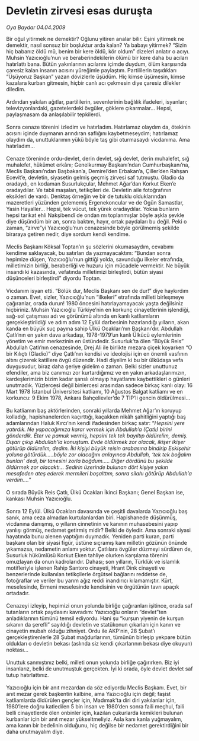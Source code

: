 # Devletin zirvesi esas duruşta

*Oya Baydar 04.04.2009*

<div class="taraf_structure_2col_1zq">
<div class="margen_n">



 <p>Bir oğul yitirmek ne demektir? Oğlunu yitiren analar bilir. Eşini yitirmek ne demektir, nasıl sonsuz bir boşluktur arda kalan? Ya babayı yitirmek? “Sizin hiç babanız öldü mü, benim bir kere öldü, kör oldum” dizeleri anlatır o acıyı. Muhsin Yazıcıoğlu’nun ve beraberindekilerin ölümü bir kere daha bu acıları hatırlattı bana. Bütün yakınlarının acılarını içimde duydum, ölüm karşısında çaresiz kalan insanın acısını yüreğimle paylaştım. Partililerin taşıdıkları “Üşüyoruz Başkan” yazan dövizlerle üşüdüm. Hiç kimse üşümesin, kimse kazalara kurban gitmesin, hiçbir canlı acı çekmesin diye çaresiz dilekler diledim. <br/><br/>Ardından yakılan ağıtlar, partililerin, sevenlerinin bağlılık ifadeleri, isyanları; televizyonlardaki, gazetelerdeki övgüler, göklere çıkarmalar... Hepsi, paylaşmasam da anlaşılabilir tepkilerdi. <br/><br/>Sonra cenaze törenini izledim ve hatırladım. Hatırlamaz olaydım da, ötekinin acısını içinde duymanın arındıran saflığını kaybetmeseydim; hatırlamaz olaydım da, unuttuklarımın yükü böyle taş gibi oturmasaydı vicdanıma. Ama hatırladım... <br/><br/>Cenaze töreninde ordu-devlet, derin devlet, sığ devlet, derin muhalefet, sığ muhalefet, hükümet erkânı; Genelkurmay Başkanı’ndan Cumhurbaşkanı’na, Meclis Başkanı’ndan Başbakan’a, Demirel’den Erbakan’a, Çiller’den Rahşan Ecevit’e, devletin, siyasetin gelmiş geçmiş zirvesi saf tutmuştu. Gladio da oradaydı, en kodaman Susurlukçular, Mehmet Ağar’dan Korkut Eken’e oradaydılar. Ve tabii maşaları, tetikçileri de. Devletin aile fotoğrafının eksikleri de vardı. Denktaş örneğin ve bir de tutuklu olduklarından mazeretleri yüzünden gelememiş Ergenekoncular ve de Ogün Samastlar, Yasin Hayaller... Hepsi, tek vücut, tek yürek oradaydılar. Yoksa bunların hepsi tarikat ehli Nakşibendî de ondan mı toplanmışlar böyle aşkla şevkle diye düşündüm bir an, sonra baktım, hayır, ortak paydaları bu değil. Peki o zaman, “zirve”yi Yazıcıoğlu’nun cenazesinde böyle görülmemiş şekilde biraraya getiren nedir, diye sordum kendi kendime. <br/><br/>Meclis Başkanı Köksal Toptan’ın şu sözlerini okumasaydım, cevabımı kendime saklayacak, bu satırları da yazmayacaktım: “Bundan sonra hepimize düşen, Yazıcıoğlu’nun gittiği yolda, savunduğu ilkeler etrafında, milletimizin birliği, beraberliği ve huzuru için mücadele vermektir. Ne büyük insandı ki kazasında, vefatında milletimizi birleştirdi, bütün siyasi düşünceleri birleştirdi” diyordu Toptan. <br/><br/>Vicdanım isyan etti. “Bölük dur, Meclis Başkanı sen de dur!” diye haykırdım o zaman. Evet, sizler, Yazıcıoğlu’nun “ilkeleri” etrafında milleti birleşmeye çağıranlar, orada durun! 1980 öncesini hatırlayamayacak yaşta değilsiniz hiçbiriniz. Muhsin Yazıcıoğlu Türkiye’nin en korkunç cinayetlerinin işlendiği, sağ-sol çatışması adı ve görünümü altında en kanlı katliamların gerçekleştirildiği ve adım adım 12 Eylül darbesinin hazırlandığı yılların, akan kanda en büyük suç payına sahip Ülkü Ocakları’nın Başkanı’dır. Abdullah Çatlı’nın en yakın dava arkadaşı, 1978-1979’un kanlı Ülkücü eylemlerinin yönetim ve emir merkezinin en üstündedir. Susurluk’ta ölen “Büyük Reis” Abdullah Çatlı’nın cenazesinde, Drej Ali ile birlikte mezara çiçek koyarken “O bir Kılıçtı (Gladio)” diye Çatlı’nın kendisi ve ideolojisi için en önemli vasfının altını çizerek katillere övgü düzendir. Hadi diyelim ki bu bir ülküdaşa vefa duygusudur, biraz daha geriye gidelim o zaman. Belki sizler unuttunuz efendiler, ama biz canımızı zor kurtardığımız ve en yakın arkadaşlarımızın, kardeşlerimizin bizim kadar şanslı olmayıp hayatlarını kaybettikleri o günleri unutmadık. Yüzlercesi değil binlercesi arasından sadece birkaç kanlı olay: 16 Mart 1978 İstanbul Üniversitesi katliamı, 10 Ağustos Balgat katliamı ve en korkuncu: 9 Ekim 1978, Ankara Bahçelievler’de 7 TİP’li gencin öldürülmesi... <br/><br/>Bu katliamın baş aktörlerinden, sonraki yıllarda Mehmet Ağar’ın koruyup kolladığı, hapishanelerden kaçırttığı, kaçakken nikâh şahitliğini yaptığı baş adamlarından Haluk Kırcı’nın kendi ifadesinden birkaç satır: “<i>Hepsini yere yatırdık. Ne yapacağımıza karar vermek için Abdullah’a (Çatlı) birini gönderdik. Eter ve pamuk vermiş, hepsini tek tek bayıltıp öldürelim, demiş. Dışarı çıkıp Abdullah’la konuştum. Evde öldürmek zor olacak, ikişer ikişer götürüp öldürelim, dedim. İki kişiyi büyük reisin arabasına bindirip Eskişehir yoluna götürdük.....böyle zor olacağını anlayınca Abdullah, ‘tek tek boğalım bunları’ dedi, bir tanesini zorla boğdum..... Diğer dördünü bu şekilde öldürmek zor olacaktı... Sedirin üzerinde bulunan dört kişiye yakın mesafeden ateş ederek mermileri boşalttım, sonra silahı götürüp Abdullah’a verdim....</i>”<i> </i><br/><br/>O sırada Büyük Reis Çatlı, Ülkü Ocakları İkinci Başkanı; Genel Başkan ise, kankası Muhsin Yazıcıoğlu. <br/><br/>Sonra 12 Eylül. Ülkü Ocakları davasında ve çeşitli davalarda Yazıcıoğlu baş sanık, ama ceza almadan kurtulanlardan biri. Hapishanede düşünmüş, vicdanına danışmış, o yılların cinnetinin ve kanının muhasebesini yapıp yanlışı görmüş, nedamet getirmiş midir? Belki de öyledir. Ama sonraki siyasi hayatında bunu alenen yaptığını duymadık. Yeniden parti kuran, parti başkanı olan bir siyasi figür, üstüne sıçramış kanı milletin gözünün önünde yıkamazsa, nedametin anlamı yoktur. Çatlılara övgüler düzmeyi sürdüren de, Susurluk hükümlüsü Korkut Eken tahliye olurken karşılama törenini omuzlayan da onun kadrolarıdır. Dahası; son yılların, Türklük ve islamlık motifleriyle işlenen Rahip Santoro cinayeti, Hrant Dink cinayeti ve benzerlerinde kullanılan tetikçilerle örgütsel bağlarını reddetse de, fotoğraflar ve veriler bu yarım ağız reddi inandırıcı kılamamıştır. Kürt, meselesinde, Ermeni meselesinde kendisinin ve örgütünün tavrı apaçık ortadadır. <br/><br/>Cenazeyi izleyip, hepimizi onun yolunda birliğe çağıranları işitince, orada saf tutanların ortak paydasını kavradım: Yazıcıoğlu onların “devlet”ten anladıklarının tümünü temsil ediyordu. Hani şu “kurşun yiyenin de kurşun sıkanın da şerefli” sayıldığı devletin ve statükonun çıkarları için kanın ve cinayetin mubah olduğu zihniyet. Ordu ile AKP’nin, 28 Şubat’ı gerçekleştirenlerle 28 Şubat mağdurlarının, tümünün birleşip yekpare bütün oldukları o devletin bekası (aslında siz kendi çıkarlarının bekası diye okuyun) noktası... <br/><br/>Unuttuk sanmıştınız belki, milleti onun yolunda birliğe çağırırken. Biz iyi insanlarız, belki de unutmuştuk gerçekten. İyi ki orada, öyle devlet devlet saf tutup hatırlattınız. <br/><br/>Yazıcıoğlu için bir anıt mezardan da söz ediyordu Meclis Başkanı. Evet, bir anıt mezar gerek başkentin kalbine, ama Yazıcıoğlu için değil; faşist katliamlarda öldürülen gençler için, Madımak’ta diri diri yakılanlar için, 1980’lere doğru katledilen 5 bin insan ve 1980’den sonra faili meçhul, faili belli cinayetlerde ölen onbinler için, kazılan çukurlarda kemikleri bulunan kurbanlar için bir anıt mezar yükseltmeliyiz. Asla kanı kanla yuğmayalım, ama kanın bir bedelinin olduğunu, hiç değilse bir nedamet gerektirdiğini bir daha unutmayalım diye.</p>

<br/>


<div id="taraf_not">
</div>

</div>


</div>
